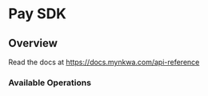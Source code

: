 # Pay SDK

## Overview

Read the docs at https://docs.mynkwa.com/api-reference

### Available Operations
